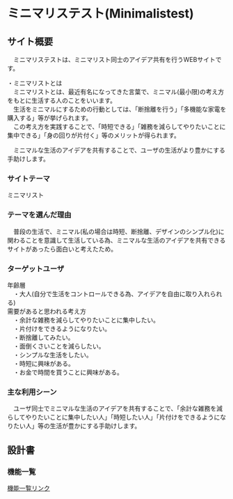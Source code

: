 # ミニマリステスト(Minimalistest)

## サイト概要
　ミニマリステストは、ミニマリスト同士のアイデア共有を行うWEBサイトです。

・ミニマリストとは  
　ミニマリストとは、最近有名になってきた言葉で、ミニマル(最小限)の考え方をもとに生活する人のことをいいます。  
　生活をミニマルにするための行動としては、「断捨離を行う」「多機能な家電を購入する」等が挙げられます。  
　この考え方を実践することで、「時短できる」「雑務を減らしてやりたいことに集中できる」「身の回りが片付く」等のメリットが得られます。

　ミニマルな生活のアイデアを共有することで、ユーザの生活がより豊かにする手助けします。

### サイトテーマ
ミニマリスト

### テーマを選んだ理由
　普段の生活で、ミニマル(私の場合は時短、断捨離、デザインのシンプル化)に関わることを意識して生活している為、ミニマルな生活のアイデアを共有できるサイトがあったら面白いと考えたため。

### ターゲットユーザ
年齢層  
　・大人(自分で生活をコントロールできる為、アイデアを自由に取り入れられる)  
需要があると思われる考え方  
　・余計な雑務を減らしてやりたいことに集中したい。  
　・片付けをできるようになりたい。  
　・断捨離してみたい。  
　・面倒くさいことを減らしたい。  
　・シンプルな生活をしたい。  
　・時短に興味がある。  
　・お金で時間を買うことに興味がある。  

### 主な利用シーン
　ユーザ同士でミニマルな生活のアイデアを共有することで、「余計な雑務を減らしてやりたいことに集中したい人」「時短したい人」「片付けをできるようになりたい人」等の生活が豊かにする手助けします。

## 設計書

### 機能一覧
[機能一覧リンク](https://docs.google.com/spreadsheets/d/180skcUMP6q5YW0xqy-IzK4oNnFCjXzpPr4R6SMxuBNg/edit#gid=0)

